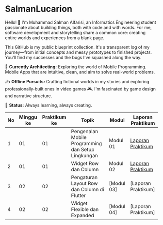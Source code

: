 # SalmanLucarion
Hello! 👋 I'm Muhammad Salman Alfarisi, an Informatics Engineering student passionate about building things, both with code and with words. For me, software development and storytelling share a common core: creating entire worlds and experiences from a blank page.

This GitHub is my public blueprint collection. It's a transparent log of my journey—from initial concepts and messy prototypes to finished projects. You'll find my successes and the bugs I've squashed along the way.

🔧 **Currently Architecting:**
Exploring the world of Mobile Programming. Mobile Apps that are intuitive, clean, and aim to solve real-world problems.

✍️ **Offline Pursuits:**
Crafting fictional worlds in my stories and exploring professionally-built ones in video games 🎮. I'm fascinated by game design and narrative structure.

🚀 **Status:**
Always learning, always creating.

| No | Minggu ke | Praktikum ke | Topik | Modul | Laporan Praktikum |
|----|-----------|--------------|-------|-------|------------------|
| 1  | 01        | 01           | Pengenalan Mobile Programming dan Setup Lingkungan | Modul 01 | [Laporan Praktikum](https://docs.google.com/document/d/1TMx0qiSN0Y5iieuE5TLPcz2C5UcShg62/edit?usp=sharing&ouid=102104130278013084730&rtpof=true&sd=true) |
| 2  | 01        | 01           | Widget Row dan Column | Modul 02 | [Laporan Praktikum](https://docs.google.com/document/d/17vUpZIux2QlrtFevB9mnhJLT8scvUKam/edit?usp=sharing&ouid=102104130278013084730&rtpof=true&sd=true) |
| 3  | 02        | 02           | Pengaturan Layout Row dan Column di Flutter | [Modul 03] | [Laporan Praktikum] |
| 4  | 02        | 02           | Widget Flexible dan Expanded | [Modul 04] | [Laporan Praktikum] |
